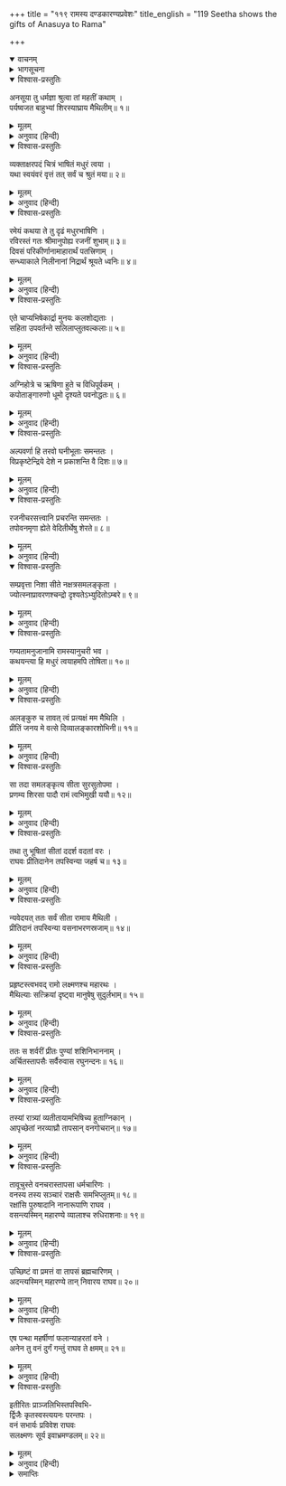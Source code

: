 +++
title = "११९ रामस्य दण्डकारण्यप्रवेशः"
title_english = "119 Seetha shows the gifts of Anasuya to Rama"

+++
<details open><summary>वाचनम्</summary>
<div caption="श्रीराम-हरिसीताराममूर्ति-घनपाठिभ्यां वचनम्" class="audioEmbed" src="https://archive.org/download/Ramayana-recitation-Sriram-harisItArAmamUrti-Ghanapaati-v2/Kanda_2/Kanda_2_AYK-119-Ramasya_Dandakaranya_Praveshaha.mp3"></div>
</details>

<details><summary>भागसूचना</summary>

119. अनसूयाकी आज्ञासे सीताका उनके दिये हुए वस्त्राभूषणोंको धारण करके श्रीरामजीके पास आना तथा श्रीराम आदिका रात्रिमें आश्रमपर रहकर प्रातःकाल अन्यत्र जानेके लिये ऋषियोंसे विदा लेना
</details>

<details open><summary>विश्वास-प्रस्तुतिः</summary>

अनसूया तु धर्मज्ञा श्रुत्वा तां महतीं कथाम् ।  
पर्यष्वजत बाहुभ्यां शिरस्याघ्राय मैथिलीम्॥ १॥
</details>

<details><summary>मूलम्</summary>

अनसूया तु धर्मज्ञा श्रुत्वा तां महतीं कथाम् ।  
पर्यष्वजत बाहुभ्यां शिरस्याघ्राय मैथिलीम्॥ १॥
</details>

<details><summary>अनुवाद (हिन्दी)</summary>

धर्मको जाननेवाली अनसूयाने उस लंबी कथाको सुनकर मिथिलेशकुमारी सीताको अपनी दोनों भुजाओंसे अङ्कमें भर लिया और उनका मस्तक सूँघकर कहा—
</details>

<details open><summary>विश्वास-प्रस्तुतिः</summary>

व्यक्ताक्षरपदं चित्रं भाषितं मधुरं त्वया ।  
यथा स्वयंवरं वृत्तं तत् सर्वं च श्रुतं मया॥ २॥
</details>

<details><summary>मूलम्</summary>

व्यक्ताक्षरपदं चित्रं भाषितं मधुरं त्वया ।  
यथा स्वयंवरं वृत्तं तत् सर्वं च श्रुतं मया॥ २॥
</details>

<details><summary>अनुवाद (हिन्दी)</summary>

‘बेटी! तुमने सुस्पष्ट अक्षरवाले शब्दोंमें यह विचित्र एवं मधुर प्रसङ्ग सुनाया । तुम्हारा स्वयंवर जिस प्रकार हुआ था, वह सब मैंने सुन लिया॥ २॥
</details>

<details open><summary>विश्वास-प्रस्तुतिः</summary>

रमेयं कथया ते तु दृढं मधुरभाषिणि ।  
रविरस्तं गतः श्रीमानुपोह्य रजनीं शुभाम्॥ ३॥  
दिवसं परिकीर्णानामाहारार्थं पतत्त्रिणाम् ।  
सन्ध्याकाले निलीनानां निद्रार्थं श्रूयते ध्वनिः॥ ४॥
</details>

<details><summary>मूलम्</summary>

रमेयं कथया ते तु दृढं मधुरभाषिणि ।  
रविरस्तं गतः श्रीमानुपोह्य रजनीं शुभाम्॥ ३॥  
दिवसं परिकीर्णानामाहारार्थं पतत्त्रिणाम् ।  
सन्ध्याकाले निलीनानां निद्रार्थं श्रूयते ध्वनिः॥ ४॥
</details>

<details><summary>अनुवाद (हिन्दी)</summary>

‘मधुरभाषिणी सीते! तुम्हारी इस कथामें मेरा मन बहुत लग रहा है; तथापि तेजस्वी सूर्यदेव रजनीकी शुभ वेलाको निकट पहुँचाकर अस्त हो गये । जो दिनमें चारा चुगनेके लिये चारों ओर छिटके हुए थे, वे पक्षी अब संध्याकालमें नींद लेनेके लिये अपने घोंसलोंमें आकर छिप गये हैं; उनकी यह ध्वनि सुनायी दे रही है॥
</details>

<details open><summary>विश्वास-प्रस्तुतिः</summary>

एते चाप्यभिषेकार्द्रा मुनयः कलशोद्यताः ।  
सहिता उपवर्तन्ते सलिलाप्लुतवल्कलाः॥ ५॥
</details>

<details><summary>मूलम्</summary>

एते चाप्यभिषेकार्द्रा मुनयः कलशोद्यताः ।  
सहिता उपवर्तन्ते सलिलाप्लुतवल्कलाः॥ ५॥
</details>

<details><summary>अनुवाद (हिन्दी)</summary>

‘ये जलसे भीगे हुए वल्कल धारण करनेवाले मुनि, जिनके शरीर स्नानके कारण आर्द्र दिखायी देते हैं, जलसे भरे कलश उठाये एक साथ आश्रमकी ओर लौट रहे हैं॥ ५॥
</details>

<details open><summary>विश्वास-प्रस्तुतिः</summary>

अग्निहोत्रे च ऋषिणा हुते च विधिपूर्वकम् ।  
कपोताङ्गारुणो धूमो दृश्यते पवनोद्धतः॥ ६॥
</details>

<details><summary>मूलम्</summary>

अग्निहोत्रे च ऋषिणा हुते च विधिपूर्वकम् ।  
कपोताङ्गारुणो धूमो दृश्यते पवनोद्धतः॥ ६॥
</details>

<details><summary>अनुवाद (हिन्दी)</summary>

‘महर्षि (अत्रि) ने विधिपूर्वक अग्निहोत्र-सम्बन्धी होमकर्म सम्पन्न कर लिया है, अतः वायुके वेगसे ऊपरको उठा हुआ यह कबूतरके कण्ठकी भाँति श्यामवर्णका धूम दिखायी दे रहा है॥ ६॥
</details>

<details open><summary>विश्वास-प्रस्तुतिः</summary>

अल्पवर्णा हि तरवो घनीभूताः समन्ततः ।  
विप्रकृष्टेन्द्रिये देशे न प्रकाशन्ति वै दिशः॥ ७॥
</details>

<details><summary>मूलम्</summary>

अल्पवर्णा हि तरवो घनीभूताः समन्ततः ।  
विप्रकृष्टेन्द्रिये देशे न प्रकाशन्ति वै दिशः॥ ७॥
</details>

<details><summary>अनुवाद (हिन्दी)</summary>

‘अपनी इन्द्रियोंसे दूर देशमें चारों ओर जो वृक्ष दिखायी देते हैं, वे थोड़े पत्तेवाले होनेपर भी अन्धकारसे व्याप्त हो घनीभूत हो गये हैं; अतएव दिशाओंका भान नहीं हो रहा है॥ ७॥
</details>

<details open><summary>विश्वास-प्रस्तुतिः</summary>

रजनीचरसत्त्वानि प्रचरन्ति समन्ततः ।  
तपोवनमृगा ह्येते वेदितीर्थेषु शेरते॥ ८॥
</details>

<details><summary>मूलम्</summary>

रजनीचरसत्त्वानि प्रचरन्ति समन्ततः ।  
तपोवनमृगा ह्येते वेदितीर्थेषु शेरते॥ ८॥
</details>

<details><summary>अनुवाद (हिन्दी)</summary>

‘रातको विचरनेवाले प्राणी (उल्लू आदि) सब ओर विचरण कर रहे हैं तथा ये तपोवनके मृग पुण्यक्षेत्रस्वरूप आश्रमके वेदी आदि विभिन्न प्रदेशोंमें सो रहे हैं॥ ८॥
</details>

<details open><summary>विश्वास-प्रस्तुतिः</summary>

सम्प्रवृत्ता निशा सीते नक्षत्रसमलङ्कृता ।  
ज्योत्स्नाप्रावरणश्चन्द्रो दृश्यतेऽभ्युदितोऽम्बरे॥ ९॥
</details>

<details><summary>मूलम्</summary>

सम्प्रवृत्ता निशा सीते नक्षत्रसमलङ्कृता ।  
ज्योत्स्नाप्रावरणश्चन्द्रो दृश्यतेऽभ्युदितोऽम्बरे॥ ९॥
</details>

<details><summary>अनुवाद (हिन्दी)</summary>

‘सीते! अब रात हो गयी, वह नक्षत्रोंसे सज गयी है । आकाशमें चन्द्रदेव चाँदनीकी चादर ओढ़े उदित दिखायी देते हैं॥ ९॥
</details>

<details open><summary>विश्वास-प्रस्तुतिः</summary>

गम्यतामनुजानामि रामस्यानुचरी भव ।  
कथयन्त्या हि मधुरं त्वयाहमपि तोषिता॥ १०॥
</details>

<details><summary>मूलम्</summary>

गम्यतामनुजानामि रामस्यानुचरी भव ।  
कथयन्त्या हि मधुरं त्वयाहमपि तोषिता॥ १०॥
</details>

<details><summary>अनुवाद (हिन्दी)</summary>

‘अतः अब जाओ, मैं तुम्हें जानेकी आज्ञा देती हूँ । जाकर श्रीरामचन्द्रजीकी सेवामें लग जाओ । तुमने अपनी मीठी-मीठी बातोंसे मुझे भी बहुत संतुष्ट किया है॥ १०॥
</details>

<details open><summary>विश्वास-प्रस्तुतिः</summary>

अलङ्कुरु च तावत् त्वं प्रत्यक्षं मम मैथिलि ।  
प्रीतिं जनय मे वत्से दिव्यालङ्कारशोभिनी॥ ११॥
</details>

<details><summary>मूलम्</summary>

अलङ्कुरु च तावत् त्वं प्रत्यक्षं मम मैथिलि ।  
प्रीतिं जनय मे वत्से दिव्यालङ्कारशोभिनी॥ ११॥
</details>

<details><summary>अनुवाद (हिन्दी)</summary>

‘बेटी! मिथिलेशकुमारी! पहले मेरी आँखोंके सामने अपने-आपको अलंकृत करो । इन दिव्य वस्त्र और आभूषणोंको धारण करके इनसे सुशोभित हो मुझे प्रसन्न करो’॥
</details>

<details open><summary>विश्वास-प्रस्तुतिः</summary>

सा तदा समलङ्कृत्य सीता सुरसुतोपमा ।  
प्रणम्य शिरसा पादौ रामं त्वभिमुखी ययौ॥ १२॥
</details>

<details><summary>मूलम्</summary>

सा तदा समलङ्कृत्य सीता सुरसुतोपमा ।  
प्रणम्य शिरसा पादौ रामं त्वभिमुखी ययौ॥ १२॥
</details>

<details><summary>अनुवाद (हिन्दी)</summary>

यह सुनकर देवकन्याके समान सुन्दरी सीताने उस समय उन वस्त्राभूषणोंसे अपना शृङ्गार किया और अनसूयाके चरणोंमें सिर झुकाकर प्रणाम करनेके अनन्तर वे श्रीरामके सम्मुख गयीं॥ १२॥
</details>

<details open><summary>विश्वास-प्रस्तुतिः</summary>

तथा तु भूषितां सीतां ददर्श वदतां वरः ।  
राघवः प्रीतिदानेन तपस्विन्या जहर्ष च॥ १३॥
</details>

<details><summary>मूलम्</summary>

तथा तु भूषितां सीतां ददर्श वदतां वरः ।  
राघवः प्रीतिदानेन तपस्विन्या जहर्ष च॥ १३॥
</details>

<details><summary>अनुवाद (हिन्दी)</summary>

श्रीरामने जब इस प्रकार सीताको वस्त्र और आभूषणोंसे विभूषित देखा, तब तपस्विनी अनसूयाके उस प्रेमोपहारके दर्शनसे वक्ताओंमें श्रेष्ठ श्रीरघुनाथजीको बड़ी प्रसन्नता हुई॥ १३॥
</details>

<details open><summary>विश्वास-प्रस्तुतिः</summary>

न्यवेदयत् ततः सर्वं सीता रामाय मैथिली ।  
प्रीतिदानं तपस्विन्या वसनाभरणस्रजाम्॥ १४॥
</details>

<details><summary>मूलम्</summary>

न्यवेदयत् ततः सर्वं सीता रामाय मैथिली ।  
प्रीतिदानं तपस्विन्या वसनाभरणस्रजाम्॥ १४॥
</details>

<details><summary>अनुवाद (हिन्दी)</summary>

उस समय मिथिलेशकुमारी सीताने तपस्विनी अनसूयाके हाथसे जिस प्रकार वस्त्र, आभूषण और हार आदिका प्रेमोपहार प्राप्त हुआ था, वह सब श्रीरामचन्द्रजीसे कह सुनाया॥ १४॥
</details>

<details open><summary>विश्वास-प्रस्तुतिः</summary>

प्रहृष्टस्त्वभवद् रामो लक्ष्मणश्च महारथः ।  
मैथिल्याः सत्क्रियां दृष्ट्वा मानुषेषु सुदुर्लभाम्॥ १५॥
</details>

<details><summary>मूलम्</summary>

प्रहृष्टस्त्वभवद् रामो लक्ष्मणश्च महारथः ।  
मैथिल्याः सत्क्रियां दृष्ट्वा मानुषेषु सुदुर्लभाम्॥ १५॥
</details>

<details><summary>अनुवाद (हिन्दी)</summary>

भगवान् श्रीराम और महारथी लक्ष्मण सीताका वह सत्कार, जो मनुष्योंके लिये सर्वथा दुर्लभ है, देखकर बहुत प्रसन्न हुए॥ १५॥
</details>

<details open><summary>विश्वास-प्रस्तुतिः</summary>

ततः स शर्वरीं प्रीतः पुण्यां शशिनिभाननाम् ।  
अर्चितस्तापसैः सर्वैरुवास रघुनन्दनः॥ १६॥
</details>

<details><summary>मूलम्</summary>

ततः स शर्वरीं प्रीतः पुण्यां शशिनिभाननाम् ।  
अर्चितस्तापसैः सर्वैरुवास रघुनन्दनः॥ १६॥
</details>

<details><summary>अनुवाद (हिन्दी)</summary>

तदनन्तर समस्त तपस्विजनोंसे सम्मानित हुए रघुकुलनन्दन श्रीरामने अनसूयाके दिये हुए पवित्र अलंकार आदिसे अलंकृत चन्द्रमुखी सीताको देखकर बड़ी प्रसन्नताके साथ वहाँ रात्रिभर निवास किया॥ १६॥
</details>

<details open><summary>विश्वास-प्रस्तुतिः</summary>

तस्यां रात्र्यां व्यतीतायामभिषिच्य हुताग्निकान् ।  
आपृच्छेतां नरव्याघ्रौ तापसान् वनगोचरान्॥ १७॥
</details>

<details><summary>मूलम्</summary>

तस्यां रात्र्यां व्यतीतायामभिषिच्य हुताग्निकान् ।  
आपृच्छेतां नरव्याघ्रौ तापसान् वनगोचरान्॥ १७॥
</details>

<details><summary>अनुवाद (हिन्दी)</summary>

वह रात बीतनेपर जब सभी वनवासी तपस्वी मुनि स्नान करके अग्निहोत्र कर चुके, तब पुरुषसिंह श्रीराम और लक्ष्मणने उनसे जानेके लिये आज्ञा माँगी॥ १७॥
</details>

<details open><summary>विश्वास-प्रस्तुतिः</summary>

तावूचुस्ते वनचरास्तापसा धर्मचारिणः ।  
वनस्य तस्य सञ्चारं राक्षसैः समभिप्लुतम्॥ १८॥  
रक्षांसि पुरुषादानि नानारूपाणि राघव ।  
वसन्त्यस्मिन् महारण्ये व्यालाश्च रुधिराशनाः॥ १९॥
</details>

<details><summary>मूलम्</summary>

तावूचुस्ते वनचरास्तापसा धर्मचारिणः ।  
वनस्य तस्य सञ्चारं राक्षसैः समभिप्लुतम्॥ १८॥  
रक्षांसि पुरुषादानि नानारूपाणि राघव ।  
वसन्त्यस्मिन् महारण्ये व्यालाश्च रुधिराशनाः॥ १९॥
</details>

<details><summary>अनुवाद (हिन्दी)</summary>

तब वे धर्मपरायण वनवासी तपस्वी उन दोनों भाइयोंसे इस प्रकार बोले—‘रघुनन्दन! इस वनका मार्ग राक्षसोंसे आक्रान्त है—यहाँ उनका उपद्रव होता रहता है । इस विशाल वनमें नानारूपधारी नरभक्षी राक्षस तथा रक्तभोजी हिंसक पशु निवास करते हैं॥ १८-१९॥
</details>

<details open><summary>विश्वास-प्रस्तुतिः</summary>

उच्छिष्टं वा प्रमत्तं वा तापसं ब्रह्मचारिणम् ।  
अदन्त्यस्मिन् महारण्ये तान् निवारय राघव॥ २०॥
</details>

<details><summary>मूलम्</summary>

उच्छिष्टं वा प्रमत्तं वा तापसं ब्रह्मचारिणम् ।  
अदन्त्यस्मिन् महारण्ये तान् निवारय राघव॥ २०॥
</details>

<details><summary>अनुवाद (हिन्दी)</summary>

‘राघवेन्द्र! जो तपस्वी और ब्रह्मचारी यहाँ अपवित्र अथवा असावधान अवस्थामें मिल जाता है, उसे वे राक्षस और हिंसक जन्तु इस महान् वनमें खा जाते हैं; अतः आप उन्हें रोकिये—यहाँसे मार भगाइये॥ २०॥
</details>

<details open><summary>विश्वास-प्रस्तुतिः</summary>

एष पन्था महर्षीणां फलान्याहरतां वने ।  
अनेन तु वनं दुर्गं गन्तुं राघव ते क्षमम्॥ २१॥
</details>

<details><summary>मूलम्</summary>

एष पन्था महर्षीणां फलान्याहरतां वने ।  
अनेन तु वनं दुर्गं गन्तुं राघव ते क्षमम्॥ २१॥
</details>

<details><summary>अनुवाद (हिन्दी)</summary>

‘रघुकुलभूषण! यही वह मार्ग है, जिससे महर्षिलोग वनके भीतर फल-मूल लेनेके लिये जाते हैं । आपको भी इसी मार्गसे इस दुर्गम वनमें प्रवेश करना चाहिये’॥ २१॥
</details>

<details open><summary>विश्वास-प्रस्तुतिः</summary>

इतीरितः प्राञ्जलिभिस्तपस्विभि-  
र्द्विजैः कृतस्वस्त्ययनः परन्तपः ।  
वनं सभार्यः प्रविवेश राघवः  
सलक्ष्मणः सूर्य इवाभ्रमण्डलम्॥ २२॥
</details>

<details><summary>मूलम्</summary>

इतीरितः प्राञ्जलिभिस्तपस्विभि-  
र्द्विजैः कृतस्वस्त्ययनः परन्तपः ।  
वनं सभार्यः प्रविवेश राघवः  
सलक्ष्मणः सूर्य इवाभ्रमण्डलम्॥ २२॥
</details>

<details><summary>अनुवाद (हिन्दी)</summary>

तपस्वी ब्राह्मणोंने हाथ जोड़कर जब ऐसी बातें कहीं और उनकी मङ्गलयात्राके लिये स्वस्तिवाचन किया, तब शत्रुओंको संताप देनेवाले भगवान् श्रीरामने अपनी पत्नी सीता और भाई लक्ष्मणके साथ उस वनमें प्रवेश किया, मानो सूर्यदेव मेघोंकी घटाके भीतर घुस गये हों॥ २२॥
</details>

<details><summary>समाप्तिः</summary>

इत्यार्षे श्रीमद्रामायणे वाल्मीकीये आदिकाव्येऽयोध्याकाण्डे एकोनविंशत्यधिकशततमः सर्गः॥ ११९॥  
इस प्रकार श्रीवाल्मीकिनिर्मित आर्षरामायण आदिकाव्यके अयोध्याकाण्डमें एक सौ उन्नीसवाँ सर्ग पूरा हुआ॥ ११९॥  
॥ अयोध्याकाण्डं सम्पूर्णम्॥
</details>
